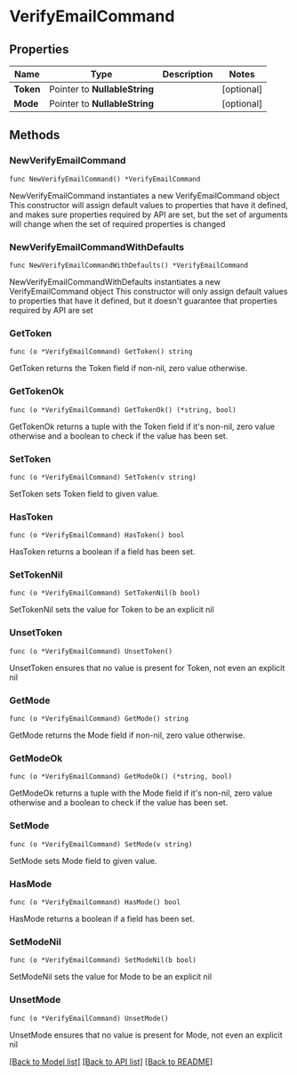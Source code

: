 # VerifyEmailCommand

## Properties

Name | Type | Description | Notes
------------ | ------------- | ------------- | -------------
**Token** | Pointer to **NullableString** |  | [optional] 
**Mode** | Pointer to **NullableString** |  | [optional] 

## Methods

### NewVerifyEmailCommand

`func NewVerifyEmailCommand() *VerifyEmailCommand`

NewVerifyEmailCommand instantiates a new VerifyEmailCommand object
This constructor will assign default values to properties that have it defined,
and makes sure properties required by API are set, but the set of arguments
will change when the set of required properties is changed

### NewVerifyEmailCommandWithDefaults

`func NewVerifyEmailCommandWithDefaults() *VerifyEmailCommand`

NewVerifyEmailCommandWithDefaults instantiates a new VerifyEmailCommand object
This constructor will only assign default values to properties that have it defined,
but it doesn't guarantee that properties required by API are set

### GetToken

`func (o *VerifyEmailCommand) GetToken() string`

GetToken returns the Token field if non-nil, zero value otherwise.

### GetTokenOk

`func (o *VerifyEmailCommand) GetTokenOk() (*string, bool)`

GetTokenOk returns a tuple with the Token field if it's non-nil, zero value otherwise
and a boolean to check if the value has been set.

### SetToken

`func (o *VerifyEmailCommand) SetToken(v string)`

SetToken sets Token field to given value.

### HasToken

`func (o *VerifyEmailCommand) HasToken() bool`

HasToken returns a boolean if a field has been set.

### SetTokenNil

`func (o *VerifyEmailCommand) SetTokenNil(b bool)`

 SetTokenNil sets the value for Token to be an explicit nil

### UnsetToken
`func (o *VerifyEmailCommand) UnsetToken()`

UnsetToken ensures that no value is present for Token, not even an explicit nil
### GetMode

`func (o *VerifyEmailCommand) GetMode() string`

GetMode returns the Mode field if non-nil, zero value otherwise.

### GetModeOk

`func (o *VerifyEmailCommand) GetModeOk() (*string, bool)`

GetModeOk returns a tuple with the Mode field if it's non-nil, zero value otherwise
and a boolean to check if the value has been set.

### SetMode

`func (o *VerifyEmailCommand) SetMode(v string)`

SetMode sets Mode field to given value.

### HasMode

`func (o *VerifyEmailCommand) HasMode() bool`

HasMode returns a boolean if a field has been set.

### SetModeNil

`func (o *VerifyEmailCommand) SetModeNil(b bool)`

 SetModeNil sets the value for Mode to be an explicit nil

### UnsetMode
`func (o *VerifyEmailCommand) UnsetMode()`

UnsetMode ensures that no value is present for Mode, not even an explicit nil

[[Back to Model list]](../README.md#documentation-for-models) [[Back to API list]](../README.md#documentation-for-api-endpoints) [[Back to README]](../README.md)


